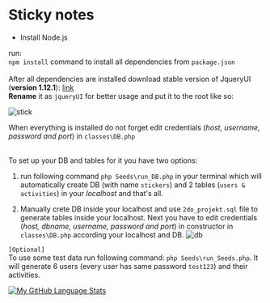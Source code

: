 # Sticky notes


- Install Node.js

run:<br>
```npm install``` command to install all dependencies from ```package.json```
<br>
<br>
After all dependencies are installed download stable version of JqueryUI (<strong>version 1.12.1</strong>): <a href="https://jqueryui.com/download/all/">link</a>
<br><strong>Rename</strong> it as ```jqueryUI``` for better usage and put it to the root like so:
<br>

![stick](https://user-images.githubusercontent.com/41372194/137268733-7d1db3ec-dd30-413d-b6d4-3b4e7b332b1b.PNG)

When everything is installed do not forget edit credentials (<i>host, username, password and port</i>) in ```classes\DB.php``` 
<br><br>

To set up your DB and tables for it you have two options:
1) run following command ```php Seeds\run_DB.php``` in your terminal which will automatically create DB (with name ```stickers```) and 2 tables (```users & activities```) in your <i>localhost</i> and that's all.

2) Manually crete DB inside your localhost and use ```2do_projekt.sql``` file to generate tables inside your localhost. Next you have to edit credentials (<i>host, dbname, username, password and port</i>) in constructor in ```classes\DB.php``` according your localhost and DB. ![db](https://user-images.githubusercontent.com/41372194/139012078-d65eda0c-b636-4e33-bfd0-8b753c940a1b.PNG)

```[Optional]```<br>
To use some test data run following command: ```php Seeds\run_Seeds.php```. It will generate 6 users (every user has same password ```test123```) and their activities.
<br>

[![My GitHub Language Stats](https://github-readme-stats.vercel.app/api/top-langs/?username=Bravcoveoko&langs_count=8&theme=tokyonight)]()
